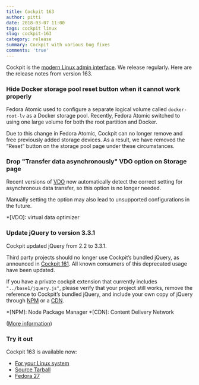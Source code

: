 ```yaml
---
title: Cockpit 163
author: pitti
date: 2018-03-07 11:00
tags: cockpit linux
slug: cockpit-163
category: release
summary: Cockpit with various bug fixes
comments: 'true'
---
```


Cockpit is the [modern Linux admin interface](http://cockpit-project.org/). We release regularly.
Here are the release notes from version 163.

### Hide Docker storage pool reset button when it cannot work properly

Fedora Atomic used to configure a separate logical volume called
`docker-root-lv` as a Docker storage pool. Recently, Fedora Atomic switched to
using one large volume for both the root partition and Docker.

Due to this change in Fedora Atomic, Cockpit can no longer remove and free
previously added storage devices. As a result, we have removed the “Reset”
button on the storage pool page under these circumstances.

### Drop "Transfer data asynchronously" VDO option on Storage page

Recent versions of [VDO](https://github.com/dm-vdo/vdo) now automatically detect
the correct setting for asynchronous data transfer, so this option is no longer
needed.

Manually setting the option may also lead to unsupported configurations in the
future.

*[VDO]: virtual data optimizer

### Update jQuery to version 3.3.1

Cockpit updated jQuery from 2.2 to 3.3.1.

Third party projects should no longer use Cockpit’s bundled jQuery, as
announced in [Cockpit 161](http://cockpit-project.org/blog/cockpit-161.html).
All known consumers of this deprecated usage have been updated.

If you have a private cockpit extension that currently includes
`"../base1/jquery.js"`, please verify that your project still works, remove the
reference to Cockpit’s bundled jQuery, and include your own copy of jQuery
through [NPM](https://www.npmjs.com/) or a [CDN](https://code.jquery.com/).

*[NPM]: Node Package Manager
*[CDN]: Content Delivery Network

([More information](https://lists.fedorahosted.org/archives/list/cockpit-devel@lists.fedorahosted.org/thread/TDBKI4372I4ZPGQFCZB377DX2QG2YDDY/))

### Try it out

Cockpit 163 is available now:

 * [For your Linux system](http://cockpit-project.org/running.html)
 * [Source Tarball](https://github.com/cockpit-project/cockpit/releases/tag/163)
 * [Fedora 27](https://bodhi.fedoraproject.org/updates/cockpit-163-1.fc27)
